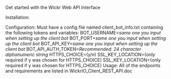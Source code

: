 Get started with the Wickr Web API Interface

Installation:

Configuration:
Must have a config file named client_bot_info.txt containing the following tokens and variables:
BOT_USERNAME=*same one you input when setting up the client bot*
BOT_PORT=*same one you input when setting up the client bot*
BOT_API_KEY=*same one you input when setting up the client bot*
BOT_API_AUTH_TOKEN=*Recommended: 24 character alphanumeric string*
HTTPS_CHOICE=(y/n)
SSL_KEY_LOCATION=(only required if y was chosen for HTTPS_CHOICE)
SSL_KEY_LOCATION=(only required if y was chosen for HTTPS_CHOICE)
Usage:
All of the endpoints and requirements are listed in WickrIO_Client_REST_API.doc
